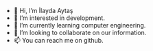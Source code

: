 - 👋 Hi, I’m İlayda Aytaş
- 👀 I’m interested in development.
- 🌱 I’m currently learning computer engineering.
- 💞️ I’m looking to collaborate on our information.
- 📫 You can reach me on github.

<!---
8435726/8435726 is a ✨ special ✨ repository because its `README.md` (this file) appears on your GitHub profile.
You can click the Preview link to take a look at your changes.
--->
